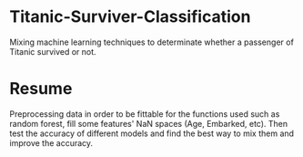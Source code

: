 # Titanic-Surviver-Classification
Mixing machine learning techniques to determinate whether a passenger of Titanic survived or not.

# Resume 

Preprocessing data in order to be fittable for the functions used such as random forest, fill some features' NaN spaces (Age, Embarked, etc). 
Then test the accuracy of different models and find the best way to mix them and improve the accuracy. 
